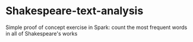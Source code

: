 # Shakespeare-text-analysis 
Simple proof of concept exercise in Spark: count the most frequent words in all of Shakespeare's works
